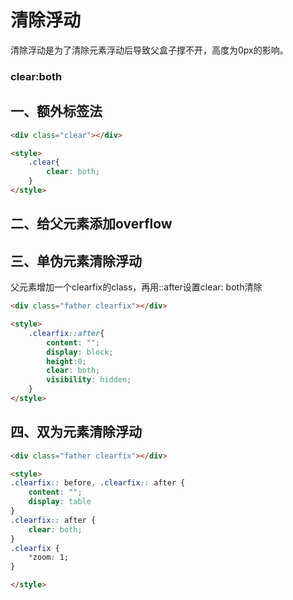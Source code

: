 # 清除浮动

清除浮动是为了清除元素浮动后导致父盒子撑不开，高度为0px的影响。

### clear:both

## 一、额外标签法

```html
<div class="clear"></div>

<style>
    .clear{
        clear: both;
    }
</style>
```

## 二、给父元素添加overflow

## 三、单伪元素清除浮动

父元素增加一个clearfix的class，再用::after设置clear: both清除

```html
<div class="father clearfix"></div>

<style>
    .clearfix::after{
        content: "";
        display: block;
        height:0;
        clear: both;
        visibility: hidden;
    }
</style>
```

## 四、双为元素清除浮动

```html
<div class="father clearfix"></div>

<style>
.clearfix:: before, .clearfix:: after {
    content: "";
    display: table
}
.clearfix:: after {
    clear: both;
}
.clearfix {
    *zoom: 1;
}

</style>
```



